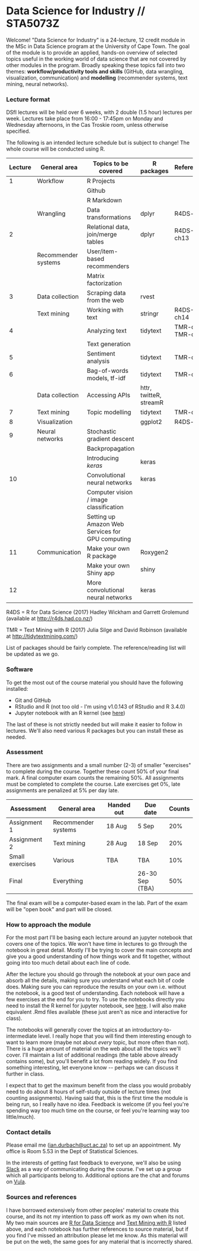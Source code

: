 # Data Science for Industry // STA5073Z

Welcome! "Data Science for Industry" is a 24-lecture, 12 credit module in the MSc in Data Science program at the University of Cape Town. The goal of the module is to provide an applied, hands-on overview of selected topics useful in the working world of data science that are not covered by other modules in the program. Broadly speaking these topics fall into two themes: **workflow/productivity tools and skills** (GitHub, data wrangling, visualization, communication) and **modelling** (recommender systems, text mining, neural networks).

### Lecture format

DSfI lectures will be held over 6 weeks, with 2 double  (1.5 hour) lectures per week. Lectures take place from 16:00 - 17:45pm on Monday and Wednesday afternoons, in the Cas Troskie room, unless otherwise specified.

The following is an intended lecture schedule but is subject to change! The whole course will be conducted using R.

|Lecture |  General area   |Topics to be covered | R packages | References
|--------|-----|-------------------------|----------|-------------------
|1       | Workflow     | R Projects            |   |
|        |              | Github                |   |
|        |              | R Markdown            |   |
|        | Wrangling    | Data transformations  | dplyr  | R4DS-ch5 
|2        |              | Relational data, join/merge tables | dplyr | R4DS-ch13
|        | Recommender systems | User/item-based recommenders |  |
|        |                     | Matrix factorization |  |
|3        | Data collection |  Scraping data from the web    | rvest  |
|      | Text mining  | Working with text     | stringr | R4DS-ch14 
|4        |  | Analyzing text | tidytext | TMR-ch1, TMR-ch7
|        | | Text generation |  | 
|5    |  | Sentiment analysis                 | tidytext | TMR-ch2
|6     | | Bag-of-words models, tf-idf     | tidytext |TMR-ch4
|    | Data collection | Accessing APIs  | httr, twitteR, streamR  |
|7     | Text mining | Topic modelling | tidytext | TMR-ch6
|8       | Visualization |  | ggplot2 | R4DS-ch3
|9       | Neural networks | Stochastic gradient descent    |     |
|        |                 | Backpropagation                |     |
|        |                 | Introducing *keras*            | keras   |
|10       |  | Convolutional neural networks | keras    |
|        |               | Computer vision / image classification |   |
|        |               | Setting up Amazon Web Services for GPU computing |   
|11       | Communication | Make your own R package | Roxygen2    |
|        |                | Make your own Shiny app             | shiny
|12      |  | More convolutional neural networks   | keras

R4DS = R for Data Science (2017) Hadley Wickham and Garrett Grolemund (available at http://r4ds.had.co.nz/)

TMR = Text Mining with R (2017) Julia Silge and David Robinson (available at http://tidytextmining.com/)

List of packages should be fairly complete. The reference/reading list will be updated as we go.

### Software

To get the most out of the course material you should have the following installed:

* Git and GitHub
* RStudio and R (not too old - I'm using v1.0.143 of RStudio and R 3.4.0)
* Jupyter notebook with an R kernel (see [here](https://github.com/IRkernel/IRkernel/blob/master/README.md))

The last of these is not strictly needed but will make it easier to follow in lectures. We'll also need various R packages but you can install these as needed.

### Assessment

There are two assignments and a small number (2-3) of smaller "exercises" to complete during the course. Together these count 50% of your final mark. A final computer exam counts the remaining 50%. All assignments must be completed to complete the course. Late exercises get 0%, late assignments are penalized at 5% per day late. 

|Assessment |  General area   |Handed out | Due date | Counts
|--------|-----|-----|-----|-----
|Assignment 1  | Recommender systems  |  18 Aug | 5 Sep | 20%
|Assignment 2  | Text mining  |  28 Aug | 18 Sep  | 20%
|Small exercises | Various | TBA | TBA | 10%
|Final | Everything | | 26-30 Sep (TBA) | 50%

The final exam will be a computer-based exam in the lab. Part of the exam will be "open book" and part will be closed.

### How to approach the module

For the most part I'll be basing each lecture around an jupyter notebook that covers one of the topics. We won't have time in lectures to go through the notebook in great detail. Mostly I'll be trying to cover the main concepts and give you a good understanding of how things work and fit together, without going into too much detail about each line of code. 

After the lecture you should go through the notebook at your own pace and absorb all the details, making sure you understand what each bit of code does. Making sure you can reproduce the results on your own i.e. without the notebook, is a good test of understanding. Each notebook will have a few exercises at the end for you to try. To use the notebooks directly you need to install the R kernel for jupyter notebook, see [here](https://github.com/IRkernel/IRkernel/blob/master/README.md). I will also make equivalent .Rmd files available (these just aren't as nice and interactive for class).

The notebooks will generally cover the topics at an introductory-to-intermediate level. I really hope that you will find them interesting enough to want to learn more (maybe not about *every* topic, but more often than not). There is a huge amount of material on the web about all the topics we'll cover. I'll maintain a list of additional readings (the table above already contains some), but you'll benefit a lot from reading widely. If you find something interesting, let everyone know -- perhaps we can discuss it further in class.

I expect that to get the maximum benefit from the class you would probably need to do about 8 hours of self-study outside of lecture times (not counting assignments). Having said that, this is the first time the module is being run, so I really have no idea. Feedback is welcome (if you feel you're spending way too much time on the course, or feel you're learning way too little/much).

### Contact details

Please email me (ian.durbach@uct.ac.za) to set up an appointment. My office is Room 5.53 in the Dept of Statistical Sciences. 

In the interests of getting fast feedback to everyone, we'll also be using [Slack](www.slack.com) as a way of communicating during the course. I've set up a group which all participants belong to. Additional options are the chat and forums on [Vula](https://vula.uct.ac.za/portal).

### Sources and references

I have borrowed extensively from other peoples' material to create this course, and its not my intention to pass off work as my own when its not. My two main sources are [R for Data Science](http://r4ds.had.co.nz/) and [Text Mining with R](http://tidytextmining.com/) listed above, and each notebook has further references to source material, but if you find I've missed an attribution please let me know. As this material will be put on the web, the same goes for any material that is incorrectly shared.


